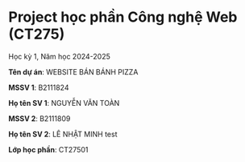 # Project học phần Công nghệ Web (CT275)

Học kỳ 1, Năm học 2024-2025

**Tên dự án**:      WEBSITE BÁN BÁNH PIZZA

**MSSV 1**:         B2111824

**Họ tên SV 1**:    NGUYỄN VĂN TOÀN

**MSSV 2**:         B2111809

**Họ tên SV 2**:    LÊ NHẬT MINH test

**Lớp học phần**:   CT27501
